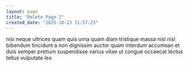 ```yaml
---
layout: page
title: "Delete Page 2"
created_date: "2025-10-23 11:57:23"
---
```


nisi neque ultrices quam quis urna quam diam tristique massa nisl nisl bibendum tincidunt a non dignissim auctor quam interdum accumsan et duis semper pretium suspendisse varius vitae ut congue occaecat lectus tellus vulputate leo 
